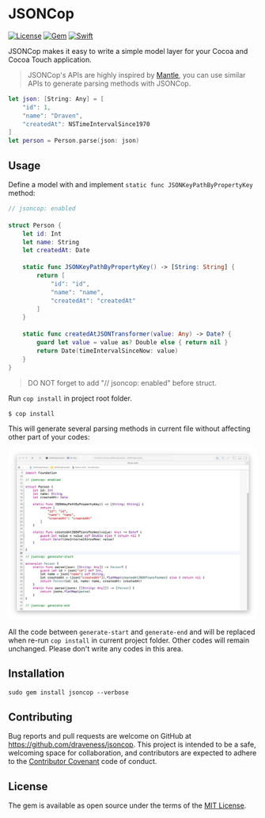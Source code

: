 # JSONCop

[![License](https://img.shields.io/badge/license-MIT-green.svg?style=flat)](https://github.com/draveness/jsoncop/blob/master/LICENSE)
[![Gem](https://img.shields.io/gem/v/jsoncop.svg?style=flat)](http://rubygems.org/gems/jsoncop)
[![Swift](https://img.shields.io/badge/swift-3.0-yellow.svg)](https://img.shields.io/badge/Swift-%203.0%20-yellow.svg)

JSONCop makes it easy to write a simple model layer for your Cocoa and Cocoa Touch application.

> JSONCop's APIs are highly inspired by [Mantle](https://github.com/Mantle/Mantle), you can use similar APIs to generate parsing methods with JSONCop.

```swift
let json: [String: Any] = [
    "id": 1,
    "name": "Draven",
    "createdAt": NSTimeIntervalSince1970
]
let person = Person.parse(json: json)
```

## Usage

Define a model with and implement `static func JSONKeyPathByPropertyKey` method:

```swift
// jsoncop: enabled

struct Person {
    let id: Int
    let name: String
    let createdAt: Date

    static func JSONKeyPathByPropertyKey() -> [String: String] {
        return [
            "id": "id",
            "name": "name",
            "createdAt": "createdAt"
        ]
    }

    static func createdAtJSONTransformer(value: Any) -> Date? {
        guard let value = value as? Double else { return nil }
        return Date(timeIntervalSinceNow: value)
    }
}
```

> DO NOT forget to add "// jsoncop: enabled" before struct.

Run `cop install` in project root folder.

```shell
$ cop install
```

This will generate several parsing methods in current file without affecting other part of your codes:

![](./images/jsoncop-demo.png)

All the code between `generate-start` and `generate-end` and will be replaced when re-run `cop install` in current project folder. Other codes will remain unchanged. Please don't write any codes in this area.

## Installation

```
sudo gem install jsoncop --verbose
```

## Contributing

Bug reports and pull requests are welcome on GitHub at https://github.com/draveness/jsoncop. This project is intended to be a safe, welcoming space for collaboration, and contributors are expected to adhere to the [Contributor Covenant](http://contributor-covenant.org) code of conduct.


## License

The gem is available as open source under the terms of the [MIT License](http://opensource.org/licenses/MIT).
